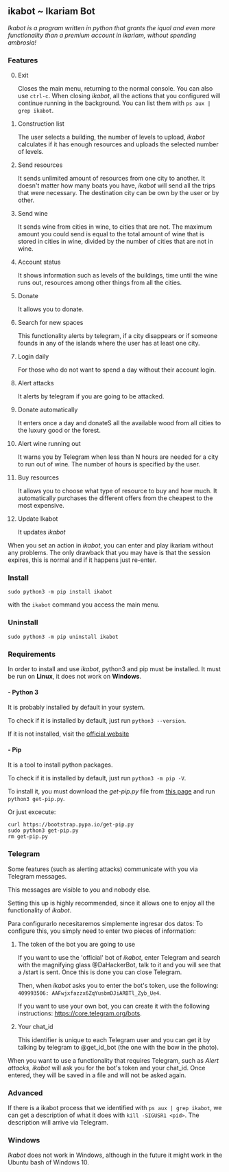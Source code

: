 ## ikabot ~ Ikariam Bot

_Ikabot is a program written in python that grants the iqual and even more functionality than a premium account in ikariam, without spending ambrosia!_

### Features

0. Exit

	Closes the main menu, returning to the normal console. You can also use `ctrl-c`. When closing _ikabot_, all the actions that you configured will continue running in the background. You can list them with `ps aux | grep ikabot`.

1. Construction list

	The user selects a building, the number of levels to upload, _ikabot_ calculates if it has enough resources and uploads the selected number of levels.
	
2. Send resources
 
	It sends unlimited amount of resources from one city to another. It doesn't matter how many boats you have, _ikabot_ will send all the trips that were necessary. The destination city can be own by the user or by other.

3. Send wine

	It sends wine from cities in wine, to cities that are not. The maximum amount you could send is equal to the total amount of wine that is stored in cities in wine, divided by the number of cities that are not in wine.

4. Account status

	It shows information such as levels of the buildings, time until the wine runs out, resources among other things from all the cities.
	
5. Donate

	It allows you to donate.
	
6. Search for new spaces

	This functionality alerts by telegram, if a city disappears or if someone founds in any of the islands where the user has at least one city.
	
7. Login daily

	For those who do not want to spend a day without their account login.
	
8. Alert attacks

	It alerts by telegram if you are going to be attacked.

9. Donate automatically

	It enters once a day and donateS all the available wood from all cities to the luxury good or the forest.

10. Alert wine running out

	It warns you by Telegram when less than N hours are needed for a city to run out of wine. The number of hours is specified by the user.

11. Buy resources

	It allows you to choose what type of resource to buy and how much. It automatically purchases the different offers from the cheapest to the most expensive.

12. Update Ikabot

	It updates _ikabot_
	

When you set an action in _ikabot_, you can enter and play ikariam without any problems. The only drawback that you may have is that the session expires, this is normal and if it happens just re-enter.

### Install

```
sudo python3 -m pip install ikabot
```
with the `ikabot` command you access the main menu.

### Uninstall

```
sudo python3 -m pip uninstall ikabot
```
### Requirements

In order to install and use _ikabot_, python3 and pip must be installed. It must be run on **Linux**, it does not work on **Windows**.

#### - Python 3
It is probably installed by default in your system.

To check if it is installed by default, just run `python3 --version`.

If it is not installed, visit the [official website](https://www.python.org/) 

#### - Pip
It is a tool to install python packages.

To check if it is installed by default, just run `python3 -m pip -V`.

To install it, you must download the _get-pip.py_ file from [this page](https://pip.pypa.io/en/stable/installing/) and run `python3 get-pip.py`.

Or just excecute:
```
curl https://bootstrap.pypa.io/get-pip.py
sudo python3 get-pip.py
rm get-pip.py
```

### Telegram

Some features (such as alerting attacks) communicate with you via Telegram messages.

This messages are visible to you and nobody else.

Setting this up is highly recommended, since it allows one to enjoy all the functionality of _ikabot_.

Para configurarlo necesitaremos simplemente ingresar dos datos:
To configure this, you simply need to enter two pieces of information:

1) The token of the bot you are going to use

	If you want to use the 'official' bot of _ikabot_, enter Telegram and search with the magnifying glass @DaHackerBot, talk to it and you will see that a /start is sent. Once this is done you can close Telegram.
	
	Then, when _ikabot_ asks you to enter the bot's token, use the following: `409993506: AAFwjxfazzx6ZqYusbmDJiARBTl_Zyb_Ue4`.
	
	If you want to use your own bot, you can create it with the following instructions: https://core.telegram.org/bots.

2) Your chat_id

	This identifier is unique to each Telegram user and you can get it by talking by telegram to @get_id_bot (the one with the bow in the photo).

When you want to use a functionality that requires Telegram, such as _Alert attacks_, _ikabot_ will ask you for the bot's token and your chat_id. Once entered, they will be saved in a file and will not be asked again.


### Advanced

If there is a ikabot process that we identified with `ps aux | grep ikabot`, we can get a description of what it does with `kill -SIGUSR1 <pid>`. The description will arrive via Telegram.

### Windows

_Ikabot_ does not work in Windows, although in the future it might work in the Ubuntu bash of Windows 10.
